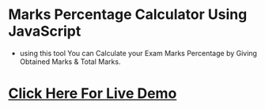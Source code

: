 # Marks Percentage Calculator Using JavaScript

 - using this tool You can Calculate your Exam Marks Percentage by Giving Obtained Marks & Total Marks.


 # <a href="https://imbilaltamboli.github.io/Marks-Percentage-Calculator/">Click Here For Live Demo </a>
